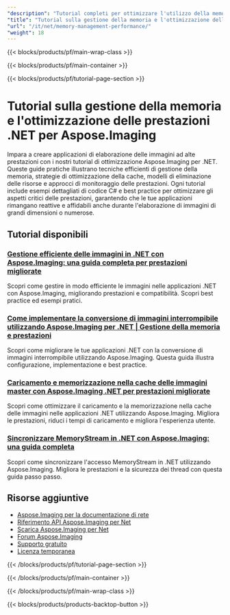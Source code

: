 ```yaml
---
"description": "Tutorial completi per ottimizzare l'utilizzo della memoria, la gestione della cache e il miglioramento delle prestazioni con Aspose.Imaging per .NET."
"title": "Tutorial sulla gestione della memoria e l'ottimizzazione delle prestazioni .NET per Aspose.Imaging"
"url": "/it/net/memory-management-performance/"
"weight": 18
---
```


{{< blocks/products/pf/main-wrap-class >}}

{{< blocks/products/pf/main-container >}}

{{< blocks/products/pf/tutorial-page-section >}}
# Tutorial sulla gestione della memoria e l'ottimizzazione delle prestazioni .NET per Aspose.Imaging

Impara a creare applicazioni di elaborazione delle immagini ad alte prestazioni con i nostri tutorial di ottimizzazione Aspose.Imaging per .NET. Queste guide pratiche illustrano tecniche efficienti di gestione della memoria, strategie di ottimizzazione della cache, modelli di eliminazione delle risorse e approcci di monitoraggio delle prestazioni. Ogni tutorial include esempi dettagliati di codice C# e best practice per ottimizzare gli aspetti critici delle prestazioni, garantendo che le tue applicazioni rimangano reattive e affidabili anche durante l'elaborazione di immagini di grandi dimensioni o numerose.

## Tutorial disponibili

### [Gestione efficiente delle immagini in .NET con Aspose.Imaging: una guida completa per prestazioni migliorate](./efficient-image-handling-net-aspose-imaging/)
Scopri come gestire in modo efficiente le immagini nelle applicazioni .NET con Aspose.Imaging, migliorando prestazioni e compatibilità. Scopri best practice ed esempi pratici.

### [Come implementare la conversione di immagini interrompibile utilizzando Aspose.Imaging per .NET | Gestione della memoria e prestazioni](./aspose-imaging-net-interruption-image-conversion/)
Scopri come migliorare le tue applicazioni .NET con la conversione di immagini interrompibile utilizzando Aspose.Imaging. Questa guida illustra configurazione, implementazione e best practice.

### [Caricamento e memorizzazione nella cache delle immagini master con Aspose.Imaging .NET per prestazioni migliorate](./aspose-imaging-net-image-loading-caching/)
Scopri come ottimizzare il caricamento e la memorizzazione nella cache delle immagini nelle applicazioni .NET utilizzando Aspose.Imaging. Migliora le prestazioni, riduci i tempi di caricamento e migliora l'esperienza utente.

### [Sincronizzare MemoryStream in .NET con Aspose.Imaging: una guida completa](./synchronize-memory-stream-net-aspose-imaging/)
Scopri come sincronizzare l'accesso MemoryStream in .NET utilizzando Aspose.Imaging. Migliora le prestazioni e la sicurezza dei thread con questa guida passo passo.

## Risorse aggiuntive

- [Aspose.Imaging per la documentazione di rete](https://docs.aspose.com/imaging/net/)
- [Riferimento API Aspose.Imaging per Net](https://reference.aspose.com/imaging/net/)
- [Scarica Aspose.Imaging per Net](https://releases.aspose.com/imaging/net/)
- [Forum Aspose.Imaging](https://forum.aspose.com/c/imaging)
- [Supporto gratuito](https://forum.aspose.com/)
- [Licenza temporanea](https://purchase.aspose.com/temporary-license/)

{{< /blocks/products/pf/tutorial-page-section >}}

{{< /blocks/products/pf/main-container >}}

{{< /blocks/products/pf/main-wrap-class >}}

{{< blocks/products/products-backtop-button >}}